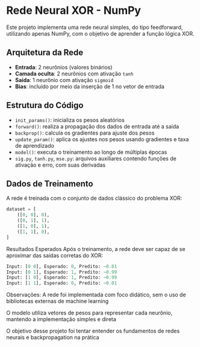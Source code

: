 # Rede Neural XOR - NumPy

Este projeto implementa uma rede neural simples, do tipo feedforward, utilizando apenas NumPy, com o objetivo de aprender a função lógica XOR.

## Arquitetura da Rede

- **Entrada**: 2 neurônios (valores binários)
- **Camada oculta**: 2 neurônios com ativação `tanh`
- **Saída**: 1 neurônio com ativação `sigmoid`
- **Bias**: incluído por meio da inserção de 1 no vetor de entrada

## Estrutura do Código

- `init_params()`: inicializa os pesos aleatórios
- `forward()`: realiza a propagação dos dados de entrada até a saída
- `backprop()`: calcula os gradientes para ajuste dos pesos
- `update_param()`: aplica os ajustes nos pesos usando gradientes e taxa de aprendizado
- `model()`: executa o treinamento ao longo de múltiplas épocas
- `sig.py`, `tanh.py`, `mse.py`: arquivos auxiliares contendo funções de ativação e erro, com suas derivadas

## Dados de Treinamento

A rede é treinada com o conjunto de dados clássico do problema XOR:

```python
dataset = [
    ([0, 0], 0),
    ([0, 1], 1),
    ([1, 0], 1),
    ([1, 1], 0),
]
```

Resultados Esperados
Após o treinamento, a rede deve ser capaz de se aproximar das saídas corretas do XOR:

``` python
Input: [0 0], Esperado: 0, Predito: ~0.01  
Input: [0 1], Esperado: 1, Predito: ~0.99  
Input: [1 0], Esperado: 1, Predito: ~0.99  
Input: [1 1], Esperado: 0, Predito: ~0.01
```

Observações:
A rede foi implementada com foco didático, sem o uso de bibliotecas externas de machine learning

O modelo utiliza vetores de pesos para representar cada neurônio, mantendo a implementação simples e direta

O objetivo desse projeto foi tentar entender os fundamentos de redes neurais e backpropagation na prática
